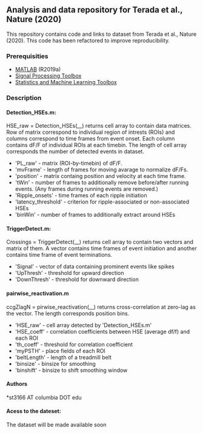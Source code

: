 ## Analysis and data repository for Terada et al., Nature (2020)
This repository contains code and links to dataset from Terada et al., Nature (2020). This code has been refactored to improve reproducibility.

### Prerequisities
* [MATLAB](https://ch.mathworks.com/products/matlab.html) (R2019a)
* [Signal Processing Toolbox](https://ch.mathworks.com/products/signal.html)
* [Statistics and Machine Learning Toolbox](https://ch.mathworks.com/products/statistics.html)

### Description

#### Detection_HSEs.m:
HSE_raw = Detection_HSEs(__) returns cell array to contain data matrices. Row of matrix correspond to individual region of intrests (ROIs) and columns correspond to time frames from event onset. Each column contains dF/F of individual ROIs at each timebin. The length of cell array corresponds the number of detected events in dataset.

* 'PL_raw' - matrix (ROI-by-timebin) of dF/F.
* 'mvFrame' - length of frames for moving avarage to normalize dF/Fs.
* 'position' - matrix containg position and velocity at each time frame.
* 'tWin' - number of frames to additionally remove before/after running events. (Any frames during running events are removed.)
* 'Ripple_onsets' - time frames of each ripple initiation
* 'latency_threshold' - criterion for ripple-associated or non-associated HSEs
* 'binWin' - number of frames to additionally extract around HSEs


#### TriggerDetect.m:
Crossings = TriggerDetect(__) returns cell array to contain two vectors and matrix of them. A vector contains time frames of event initiation and another contains time frame of event terminations.

* 'Signal' - vector of data containing prominent events like spikes 
* 'UpThresh' - threshold for upward direction
* 'DownThresh' - threshold for downward direction


#### pairwise_reactivation.m
ccgZlagN = pirwise_reactivation(__) returns cross-correlation at zero-lag as the vector. The length corresponds position bins. 

* 'HSE_raw' - cell array detected by 'Detection_HSEs.m'
* 'HSE_coeff' - correlation coefficients between HSE (average df/f) and each ROI
* 'th_coeff' - threshold for correlation coefficient
* 'myPSTH' - place fields of each ROI
* 'beltLength' - length of a treadmill belt
* 'binsize' - binsize for smoothing
* 'binshift' - binsize to shift smoothing window

#### Authors
*st3166 AT columbia DOT edu

#### Acess to the dateset:

The dataset will be made available soon
